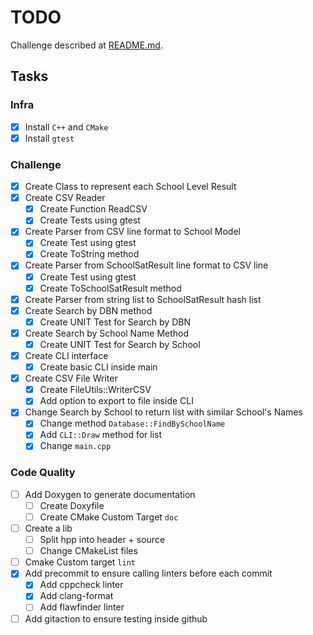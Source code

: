 # TODO

Challenge described at [README.md](README.md).

## Tasks

### Infra
 * [x] Install `C++` and `CMake`
 * [x] Install `gtest`

### Challenge
 * [x] Create Class to represent each School Level Result
 * [x] Create CSV Reader
   * [x] Create Function ReadCSV
   * [x] Create Tests using gtest
 * [x] Create Parser from CSV line format to School Model
   * [x] Create Test using gtest
   * [x] Create ToString method
 * [x] Create Parser from SchoolSatResult line format to CSV line
   * [x] Create Test using gtest
   * [x] Create ToSchoolSatResult method
 * [x] Create Parser from string list to SchoolSatResult hash list
 * [x] Create Search by DBN method
   * [x] Create UNIT Test for Search by DBN
 * [x] Create Search by School Name Method
   * [x] Create UNIT Test for Search by School
 * [x] Create CLI interface
   * [x] Create basic CLI inside main
 * [x] Create CSV File Writer
   * [x] Create FileUtils::WriterCSV
   * [x] Add option to export to file inside CLI
 * [x] Change Search by School to return list with similar School's Names
   * [x] Change method `Database::FindBySchoolName`
   * [x] Add `CLI::Draw` method for list
   * [x] Change `main.cpp`

### Code Quality
 * [ ] Add Doxygen to generate documentation
   * [ ] Create Doxyfile
   * [ ] Create CMake Custom Target `doc`
 * [ ] Create a lib
   * [ ] Split hpp into header + source
   * [ ] Change CMakeList files
 * [ ] Cmake Custom target `lint`
 * [x] Add precommit to ensure calling linters before each commit
   * [x] Add cppcheck linter
   * [x] Add clang-format
   * [ ] Add flawfinder linter
 * [ ] Add gitaction to ensure testing inside github

